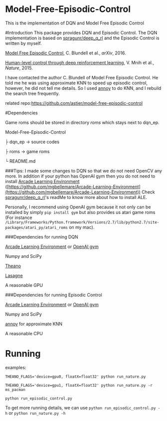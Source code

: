 # Model-Free-Episodic-Control
This is the implementation of DQN and Model Free Episodic Control

#Introduction
This package provides DQN and Episodic Control. The DQN implementation is based on [spragunr/deep_q_rl](https://github.com/spragunr/deep_q_rl) and the Episodic Control is written by myself.

[Model Free Episodic Control](http://arxiv.org/abs/1606.04460), C. Blundell et al., *arXiv*, 2016.

[Human-level control through deep reinforcement learning](http://www.nature.com/nature/journal/v518/n7540/pdf/nature14236.pdf), V. Mnih et al., *Nature*, 2015.

I have contacted the author C. Blundell of Model Free Episodic Control. He told me he was using approximate KNN to speed up episodic control, however, he did not tell me details. So I used [annoy](https://github.com/spotify/annoy) to do KNN, and I rebuild the search tree frequently.

related repo:https://github.com/astier/model-free-episodic-control

#Dependencies

Game roms should be stored in directory *roms* which stays next to dqn_ep.

Model-Free-Episodic-Control

├ dqn_ep -> source codes

├ roms -> game roms

└ README.md
		
###Tips: 
I made some changes to DQN so that we do not need OpenCV any more. In addition if your python has OpenAI gym then you do not need to install [Arcade Learning Environment](http://www.arcadelearningenvironment.org/) ([https://github.com/mgbellemare/Arcade-Learning-Environment](https://github.com/mgbellemare/Arcade-Learning-Environment)) Check [spragunr/deep_q_rl](https://github.com/spragunr/deep_q_rl)'s readMe to know more about how to install ALE.

Personally, I recommend using OpenAI gym because it not only can be installed by simply `pip install gym` but also provides us atari game roms (For instance `/Library/Frameworks/Python.framework/Versions/2.7/lib/python2.7/site-packages/atari_py/atari_roms` on my mac).




###Dependencies for running DQN

[Arcade Learning Environment](https://github.com/mgbellemare/Arcade-Learning-Environment) or [OpenAI gym](https://github.com/openai/gym)
 
 Numpy and SciPy

[Theano](http://deeplearning.net/software/theano/)

[Lasagne](http://lasagne.readthedocs.org/en/latest/)

A reasonable GPU

###Dependencies for running Episodic Control

[Arcade Learning Environment](https://github.com/mgbellemare/Arcade-Learning-Environment) or [OpenAI gym](https://github.com/openai/gym)
 
 Numpy and SciPy

[annoy](https://github.com/spotify/annoy) for approximate KNN
 
 A reasonable CPU
 
# Running
examples:

`THEANO_FLAGS='device=gpu0, floatX=float32' python run_nature.py`

`THEANO_FLAGS='device=gpu1, floatX=float32' python run_nature.py -r ms_pacman`

`python run_episodic_control.py`

To get more running details, we can use `python run_episodic_control.py -h` or `python run_nature.py -h`
